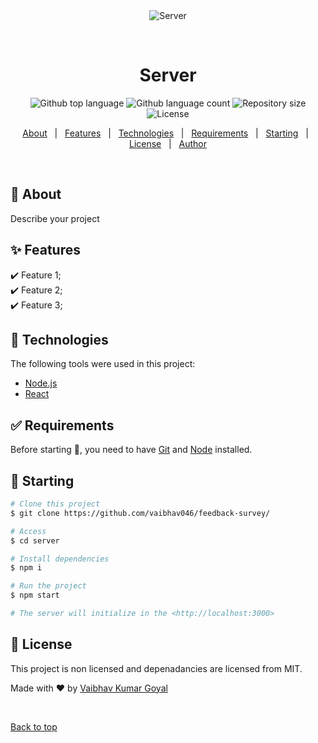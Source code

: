<div align="center" id="top"> 
  <img src="./.github/app.gif" alt="Server" />

  &#xa0;

  <!-- <a href="https://server.netlify.app">Demo</a> -->
</div>

<h1 align="center">Server</h1>

<p align="center">
  <img alt="Github top language" src="https://img.shields.io/github/languages/top/vaibhav046/server?color=56BEB8">

  <img alt="Github language count" src="https://img.shields.io/github/languages/count/vaibhav046/server?color=56BEB8">

  <img alt="Repository size" src="https://img.shields.io/github/repo-size/vaibhav046/server?color=56BEB8">

  <img alt="License" src="https://img.shields.io/github/license/vaibhav046/server?color=56BEB8">

  <!-- <img alt="Github issues" src="https://img.shields.io/github/issues/{{YOUR_GITHUB_USERNAME}}/server?color=56BEB8" /> -->

  <!-- <img alt="Github forks" src="https://img.shields.io/github/forks/{{YOUR_GITHUB_USERNAME}}/server?color=56BEB8" /> -->

  <!-- <img alt="Github stars" src="https://img.shields.io/github/stars/{{YOUR_GITHUB_USERNAME}}/server?color=56BEB8" /> -->
</p>

<!-- Status -->

<!-- <h4 align="center"> 
	🚧  Server 🚀 Under construction...  🚧
</h4> 

<hr> -->

<p align="center">
  <a href="#dart-about">About</a> &#xa0; | &#xa0; 
  <a href="#sparkles-features">Features</a> &#xa0; | &#xa0;
  <a href="#rocket-technologies">Technologies</a> &#xa0; | &#xa0;
  <a href="#white_check_mark-requirements">Requirements</a> &#xa0; | &#xa0;
  <a href="#checkered_flag-starting">Starting</a> &#xa0; | &#xa0;
  <a href="#memo-license">License</a> &#xa0; | &#xa0;
  <a href="https://github.com/vaibhav046" target="_blank">Author</a>
</p>

<br>

## :dart: About ##

Describe your project

## :sparkles: Features ##

:heavy_check_mark: Feature 1;\
:heavy_check_mark: Feature 2;\
:heavy_check_mark: Feature 3;

## :rocket: Technologies ##

The following tools were used in this project:

- [Node.js](https://nodejs.org/en/)
- [React](https://pt-br.reactjs.org/)

## :white_check_mark: Requirements ##

Before starting :checkered_flag:, you need to have [Git](https://git-scm.com) and [Node](https://nodejs.org/en/) installed.

## :checkered_flag: Starting ##

```bash
# Clone this project
$ git clone https://github.com/vaibhav046/feedback-survey/

# Access
$ cd server

# Install dependencies
$ npm i

# Run the project
$ npm start

# The server will initialize in the <http://localhost:3000>
```

## :memo: License ##

This project is non licensed and depenadancies are licensed from MIT.


Made with :heart: by <a href="https://github.com/vaibhav046" target="_blank">Vaibhav Kumar Goyal</a>

&#xa0;

<a href="#top">Back to top</a>
